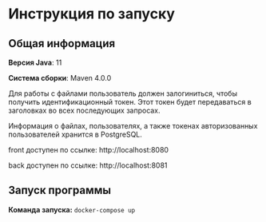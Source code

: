 # Инструкция по запуску
## Общая информация
**Версия Java**: 11

**Система сборки**: Maven 4.0.0

Для работы с файлами пользователь должен залогиниться, чтобы получить идентификационный токен. Этот токен будет передаваться в заголовках во всех последующих запросах.

Информация о файлах, пользователях, а также токенах авторизованных пользователей хранится в PostgreSQL.

front доступен по ссылке: http://localhost:8080

back доступен по ссылке: http://localhost:8081

## Запуск программы
**Команда запуска:** `docker-compose up`

